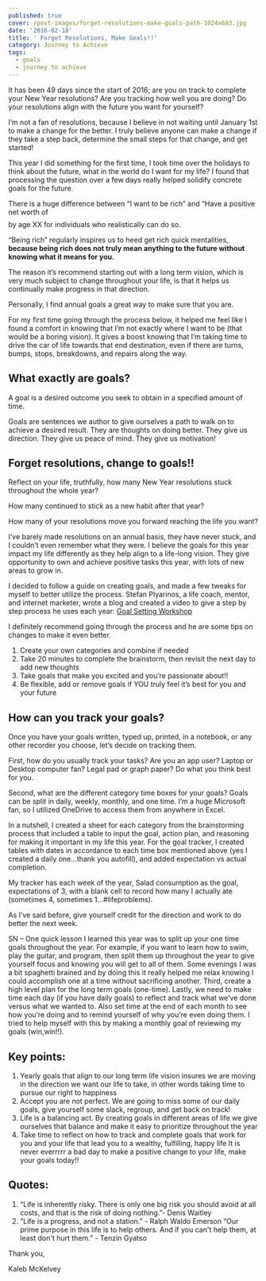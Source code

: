 ```yaml
---
published: true
cover: /post-images/forget-resolutions-make-goals-path-1024x683.jpg
date: '2016-02-18'
title: ' Forget Resolutions, Make Goals!!'
category: Journey to Achieve
tags:
  - goals
  - journey to achieve
---
```

It has been 49 days since the start of 2016; are you on track to complete your New Year resolutions? Are you tracking how well you are doing? Do your resolutions align with the future you want for yourself?

I’m not a fan of resolutions, because I believe in not waiting until January 1st to make a change for the better. I truly believe anyone can make a change if they take a step back, determine the small steps for that change, and get started!

This year I did something for the first time, I took time over the holidays to think about the future, what in the world do I want for my life? I found that processing the question over a few days really helped solidify concrete goals for the future.

There is a huge difference between “I want to be rich” and “Have a positive net worth of $$$$ by age XX for individuals who realistically can do so.

“Being rich” regularly inspires us to heed get rich quick mentalities, __because being rich does not truly mean anything to the future without knowing what it means for you.__

The reason it’s recommend starting out with a long term vision, which is very much subject to change throughout your life, is that it helps us continually make progress in that direction.

Personally, I find annual goals a great way to make sure that you are.

For my first time going through the process below, it helped me feel like I found a comfort in knowing that I’m not exactly where I want to be (that would be a boring vision). It gives a boost knowing that I’m taking time to drive the car of life towards that end destination, even if there are turns, bumps, stops, breakdowns, and repairs along the way.

## What exactly are goals?

A goal is a desired outcome you seek to obtain in a specified amount of time.

Goals are sentences we author to give ourselves a path to walk on to achieve a desired result. They are thoughts on doing better. They give us direction. They give us peace of mind. They give us motivation!

## Forget resolutions, change to goals!!

Reflect on your life, truthfully, how many New Year resolutions stuck throughout the whole year?

How many continued to stick as a new habit after that year?

How many of your resolutions move you forward reaching the life you want?

I’ve barely made resolutions on an annual basis, they have never stuck, and I couldn’t even remember what they were. I believe the goals for this year impact my life differently as they help align to a life-long vision. They give opportunity to own and achieve positive tasks this year, with lots of new areas to grow in.

I decided to follow a guide on creating goals, and made a few tweaks for myself to better utilize the process. Stefan Plyarinos, a life coach, mentor, and internet marketer, wrote a blog and created a video to give a step by step process he uses each year: [Goal Setting Workshop](http://projectlifemastery.com/how-to-set-goals-the-ultimate-step-by-step-goal-setting-workshop/)

I definitely recommend going through the process and he are some tips on changes to make it even better.

  1. Create your own categories and combine if needed
  2. Take 20 minutes to complete the brainstorm, then revisit the next day to add new thoughts
  3. Take goals that make you excited and you’re passionate about!!
  4. Be flexible, add or remove goals if YOU truly feel it’s best for you and your future

## How can you track your goals?

Once you have your goals written, typed up, printed, in a notebook, or any other recorder you choose, let’s decide on tracking them.

First, how do you usually track your tasks? Are you an app user? Laptop or Desktop computer fan? Legal pad or graph paper? Do what you think best for you.

Second, what are the different category time boxes for your goals? Goals can be split in daily, weekly, monthly, and one time. I’m a huge Microsoft fan, so I utilized OneDrive to access them from anywhere in Excel.

In a nutshell, I created a sheet for each category from the brainstorming process that included a table to input the goal, action plan, and reasoning for making it important in my life this year. For the goal tracker, I created tables with dates in accordance to each time box mentioned above (yes I created a daily one…thank you autofill), and added expectation vs actual completion.

My tracker has each week of the year, Salad consumption as the goal, expectations of 3, with a blank cell to record how many I actually ate (sometimes 4, sometimes 1…#lifeproblems).

As I’ve said before, give yourself credit for the direction and work to do better the next week.

SN – One quick lesson I learned this year was to split up your one time goals throughout the year. For example, if you want to learn how to swim, play the guitar, and program, then split them up throughout the year to give yourself focus and knowing you will get to all of them. Some evenings I was a bit spaghetti brained and by doing this it really helped me relax knowing I could accomplish one at a time without sacrificing another. Third, create a high level plan for the long term goals (one-time). Lastly, we need to make time each day (if you have daily goals) to reflect and track what we’ve done versus what we wanted to. Also set time at the end of each month to see how you’re doing and to remind yourself of why you’re even doing them. I tried to help myself with this by making a monthly goal of reviewing my goals (win,win!!).

## Key points:

  1. Yearly goals that align to our long term life vision insures we are moving in the direction we want our life to take, in other words taking time to pursue our right to happiness
  2. Accept you are not perfect. We are going to miss some of our daily goals, give yourself some slack, regroup, and get back on track!
  3. Life is a balancing act. By creating goals in different areas of life we give ourselves that balance and make it easy to prioritize throughout the year
  4. Take time to reflect on how to track and complete goals that work for you and your life that lead you to a wealthy, fulfilling, happy life
It is never everrrrr a bad day to make a positive change to your life, make your goals today!!

## Quotes:

1. “Life is inherently risky. There is only one big risk you should avoid at all costs, and that is the risk of doing nothing.”- Denis Waitley
2. “Life is a progress, and not a station." - Ralph Waldo Emerson “Our prime purpose in this life is to help others. And if you can't help them, at least don't hurt them.” - Tenzin Gyatso

Thank you,

Kaleb McKelvey
